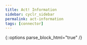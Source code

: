 ```yaml
---
title: Act! Information
sidebar: cyclr_sidebar
permalink: act-information
tags: [connector]
---
```

{::options parse_block_html="true" /}

